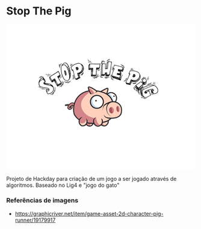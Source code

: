 # Stop The Pig

![./docs/logo.png](./docs/logo.png)

Projeto de Hackday para criação de um jogo a ser jogado através de algoritmos. Baseado no Lig4 e "jogo do gato"



### Referências de imagens

- https://graphicriver.net/item/game-asset-2d-character-pig-runner/19179917
